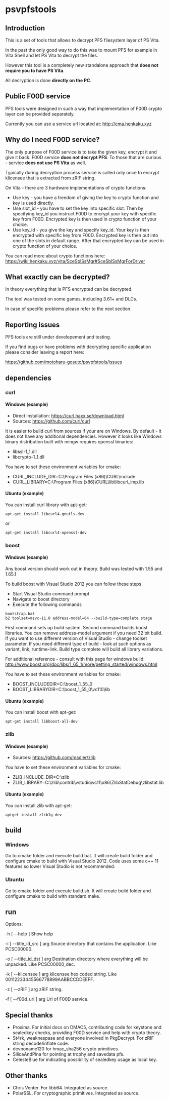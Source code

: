 # psvpfstools

## Introduction

This is a set of tools that allows to decrypt PFS filesystem layer of PS Vita.

In the past the only good way to do this was to mount PFS for example in Vita Shell and let PS Vita to decrypt the files.

However this tool is a completely new standalone approach that **does not require you to have PS Vita**.

All decryption is done **directly on the PC**.

## Public F00D service

PFS tools were designed in such a way that implementation of F00D crypto layer can be provided separately.

Currently you can use a service url located at: http://cma.henkaku.xyz

## Why do I need F00D service?

The only purpose of F00D service is to take the given key, encrypt it and give it back. F00D service **does not decrypt PFS**. To those that are curious - service **does not use PS Vita** as well.

Typically during decryption process service is called only once to encrypt klicensee that is extracted from zRIF string. 

On Vita - there are 3 hardware implementations of crypto functions:
- Use key - you have a freedom of giving the key to crypto function and key is used directly.
- Use slot_id - you have to set the key into specific slot. Then by specifying key_id you instruct F00D to encrypt your key with specific key from F00D. Encrypted key is then used in crypto function of your choice.
- Use key_id - you give the key and specify key_id. Your key is then encrypted with specific key from F00D. Encrypted key is then put into one of the slots in default range. After that encrypted key can be used in crypto function of your choice.

You can read more about crypto functions here:
https://wiki.henkaku.xyz/vita/SceSblSsMgr#SceSblSsMgrForDriver

## What exactly can be decrypted?

In theory everything that is PFS encrypted can be decrypted.

The tool was tested on some games, including 3.61+ and DLCs.

In case of specific problems please refer to the next section.

## Reporting issues

PFS tools are still under developement and testing. 

If you find bugs or have problems with decrypting specific application please consider leaving a report here:

https://github.com/motoharu-gosuto/psvpfstools/issues

## dependencies

### curl

#### Windows (example)
- Direct installation: https://curl.haxx.se/download.html
- Sources: https://github.com/curl/curl

It is easier to build curl from sources if your are on Windows. By default - it does not have any additional dependencies.
However it looks like Windows binary distribution built with mingw requires openssl binaries:
- libssl-1_1.dll
- libcrypto-1_1.dll

You have to set these environment variables for cmake:
- CURL_INCLUDE_DIR=C:\Program Files (x86)\CURL\include
- CURL_LIBRARY=C:\Program Files (x86)\CURL\lib\libcurl_imp.lib
#### Ubuntu (example)
You can install curl library with apt-get: 

```
apt-get install libcurl4-gnutls-dev
```
or
```
apt-get install libcurl4-openssl-dev
```

### boost

#### Windows (example)
Any boost version should work out in theory. Build was tested with 1.55 and 1.65.1

To build boost with Visual Studio 2012 you can follow these steps
- Start Visual Studio command prompt
- Navigate to boost directory
- Execute the following commands

```
bootstrap.bat
b2 toolset=msvc-11.0 address-model=64 --build-type=complete stage
```

First command sets up build system. Second command builds boost libraries. 
You can remove address-model argument if you need 32 bit build.
If you want to use different version of Visual Studio - change toolset parameter.
If you need different type of build - look at such options as variant, link, runtime-link.
Build type complete will build all library variations.

For additional reference - consult with this page for windows build:
http://www.boost.org/doc/libs/1_65_1/more/getting_started/windows.html

You have to set these environment variables for cmake:
- BOOST_INCLUDEDIR=C:\boost_1_55_0
- BOOST_LIBRARYDIR=C:\boost_1_55_0\vc110\lib
#### Ubuntu (example)
You can install boost with apt-get: 

```
apt-get install libboost-all-dev
```

### zlib

#### Windows (example)
- Sources: https://github.com/madler/zlib

You have to set these environment variables for cmake:
- ZLIB_INCLUDE_DIR=C:\zlib
- ZLIB_LIBRARY=C:\zlib\contrib\vstudio\vc11\x86\ZlibStatDebug\zlibstat.lib

#### Ubuntu (example)
You can install zlib with apt-get: 

```
aptget install zlib1g-dev
```

## build

### Windows
Go to cmake folder and execute build.bat. It will create build folder and configure cmake to build with Visual Studio 2012. Code uses some c++ 11 features so lower Visual Studio is not recommended.

### Ubuntu
Go to cmake folder and execute build.sh. It will create build folder and configure cmake to build with standard make.

## run
Options:

  -h [ --help ]             Show help
  
  -i [ --title_id_src ] arg Source directory that contains the application.
                            Like PCSC00000.
                            
  -o [ --title_id_dst ] arg Destination directory where everything will be
                            unpacked. Like PCSC00000_dec.
                            
  -k [ --klicensee ] arg    klicensee hex coded string. Like
                            00112233445566778899AABBCCDDEEFF.
                            
  -z [ --zRIF ] arg         zRIF string.
  
  -f [ --f00d_url ] arg     Url of F00D service.
  
## Special thanks  
- Proxima. For initial docs on DMAC5, contributing code for keystone and sealedkey checks, providing F00D service and help with crypto theory. 
- St4rk, weaknespase and everyone involved in PkgDecrypt. For zRIF string decode/inflate code.
- devnoname120 for hmac_sha256 crypto primitives.
- SilicaAndPina for pointing at trophy and savedata pfs.
- CelesteBlue for indicating possibility of sealedkey usage as local key.

## Other thanks
- Chris Venter. For libb64. Integrated as source.
- PolarSSL. For cryptographic primitives. Integrated as source.
